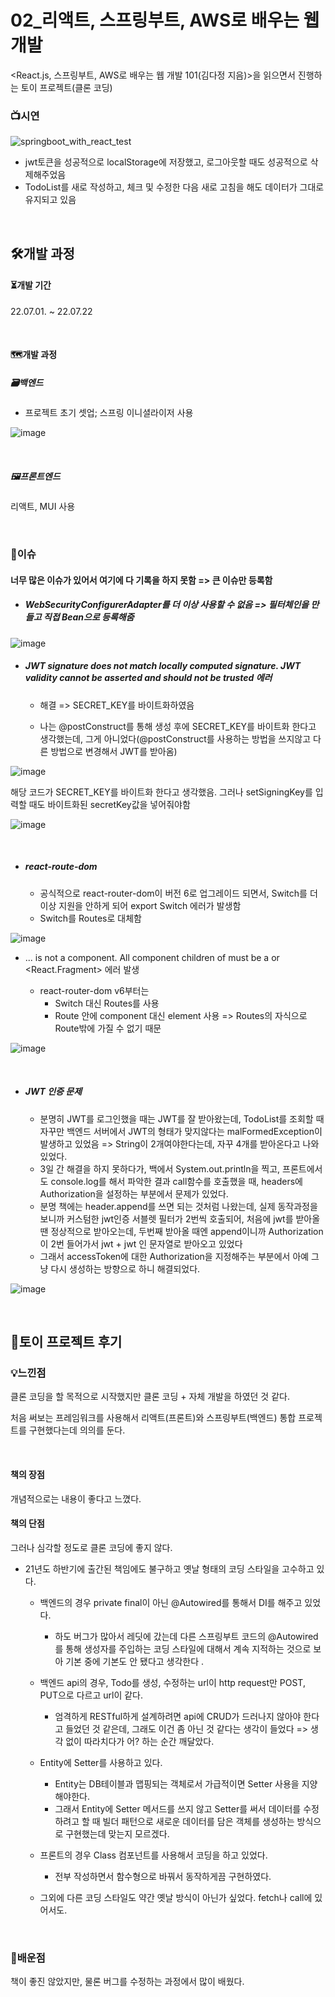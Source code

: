 # 02_리액트, 스프링부트, AWS로 배우는 웹 개발

<React.js, 스프링부트, AWS로 배우는 웹 개발 101(김다정 지음)>을 읽으면서 진행하는 토이 프로젝트(클론 코딩)

### 📺시연

![springboot_with_react_test](https://user-images.githubusercontent.com/93081720/180462382-fdab2b4a-1691-4ec5-8d5f-a7e4c2871afb.gif)

- jwt토큰을 성공적으로 localStorage에 저장했고, 로그아웃할 때도 성공적으로 삭제해주었음
- TodoList를 새로 작성하고, 체크 및 수정한 다음 새로 고침을 해도 데이터가 그대로 유지되고 있음 

<br>

## 🛠개발 과정

#### ⏳개발 기간

22.07.01. ~ 22.07.22

<br>

#### 🗺개발 과정

##### 🗃백엔드

- 프로젝트 초기 셋업; 스프링 이니셜라이저 사용

![image](https://user-images.githubusercontent.com/93081720/176720586-e3bb7139-c5df-40f5-b8ba-7ddce7d65329.png)

<br>

##### 🖼프론트엔드

리액트, MUI 사용

<br>

### 🧨이슈

#### 너무 많은 이슈가 있어서 여기에 다 기록을 하지 못함 => 큰 이슈만 등록함

- ##### WebSecurityConfigurerAdapter를 더 이상 사용할 수 없음 => 필터체인을 만들고 직접 Bean으로 등록해줌


![image](https://user-images.githubusercontent.com/93081720/180457189-fd5ee0cc-76e2-4ecb-9ac1-cdf14c04c302.png)

- ##### JWT signature does not match locally computed signature. JWT validity cannot be asserted and should not be trusted 에러

  - 해결 => SECRET_KEY를 바이트화하였음

  - 나는 @postConstruct를 통해 생성 후에 SECRET_KEY를 바이트화 한다고 생각했는데, 그게 아니었다(@postConstruct를 사용하는 방법을 쓰지않고 다른 방법으로 변경해서 JWT를 받아옴)


![image](https://user-images.githubusercontent.com/93081720/179504399-4980764b-d143-4e57-9647-1754d64eca19.png)

해당 코드가 SECRET_KEY를 바이트화 한다고 생각했음. 그러나 setSigningKey를 입력할 때도 바이트화된 secretKey값을 넣어줘야함

![image](https://user-images.githubusercontent.com/93081720/180455159-e046c2ba-6966-4482-a40b-e9d8692d548e.png)

<br>

- ##### react-route-dom
  
  - 공식적으로 react-router-dom이 버전 6로 업그레이드 되면서, Switch를 더이상 지원을 안하게 되어 export Switch 에러가 발생함
  - Switch를 Routes로 대체함

![image](https://user-images.githubusercontent.com/93081720/179564584-0728fc11-af29-4fa5-8483-5929beead130.png)

- ... is not a <Route> component. All component children of <Routes> must be a <Route> or <React.Fragment> 에러 발생
  - react-router-dom v6부터는
    - Switch 대신 Routes를 사용
    - Route 안에 component 대신 element 사용 => Routes의 자식으로 Route밖에 가질 수 없기 때문

![image](https://user-images.githubusercontent.com/93081720/179567522-2b31c57a-b14a-458a-8767-3295f1629e9e.png)

<br>

- ##### JWT 인증 문제

  - 분명히 JWT를 로그인했을 때는 JWT를 잘 받아왔는데, TodoList를 조회할 때 자꾸만 백엔드 서버에서 JWT의 형태가 맞지않다는 malFormedException이 발생하고 있었음 => String이 2개여야한다는데, 자꾸 4개를 받아온다고 나와있었다.
  - 3일 간 해결을 하지 못하다가, 백에서 System.out.println을 찍고, 프론트에서도 console.log를 해서 파악한 결과 call함수를 호출했을 때, headers에 Authorization을 설정하는 부분에서 문제가 있었다.
  - 분명 책에는 header.append를 쓰면 되는 것처럼 나왔는데, 실제 동작과정을 보니까 커스텀한 jwt인증 서블렛 필터가 2번씩 호출되어, 처음에 jwt를 받아올 땐 정상적으로 받아오는데, 두번째 받아올 때엔 append이니까 Authorization이 2번 들어가서 jwt + jwt 인 문자열로 받아오고 있었다
  - 그래서 accessToken에 대한 Authorization을 지정해주는 부분에서 아예 그냥 다시 생성하는 방향으로 하니 해결되었다.

![image](https://user-images.githubusercontent.com/93081720/180454813-171b3ea7-8d4e-4229-af94-c4dd96de5dd7.png)

<br>

## 🤔토이 프로젝트 후기

### 💡느낀점

클론 코딩을 할 목적으로 시작했지만 클론 코딩 + 자체 개발을 하였던 것 같다.

처음 써보는 프레임워크를 사용해서 리액트(프론트)와 스프링부트(백엔드) 통합 프로젝트를 구현했다는데 의의를 둔다.

<br>

#### 책의 장점

개념적으로는 내용이 좋다고 느꼈다.

#### 책의 단점

그러나 심각할 정도로 클론 코딩에 좋지 않다. 

- 21년도 하반기에 출간된 책임에도 불구하고 옛날 형태의 코딩 스타일을 고수하고 있다.

  - 백엔드의 경우 private final이 아닌 @Autowired를 통해서 DI를 해주고 있었다.
    - 하도 버그가 많아서 레딧에 갔는데 다른 스프링부트 코드의 @Autowired를 통해 생성자를 주입하는 코딩 스타일에 대해서 계속 지적하는 것으로 보아 기본 중에 기본도 안 됐다고 생각한다 .
  - 백엔드 api의 경우, Todo를 생성, 수정하는 url이 http request만 POST, PUT으로 다르고 url이 같다.
    - 엄격하게 RESTful하게 설계하려면 api에 CRUD가 드러나지 않아야 한다고 들었던 것 같은데, 그래도 이건 좀 아닌 것 같다는 생각이 들었다 => 생각 없이 따라치다가 어? 하는 순간 깨달았다.
  - Entity에 Setter를 사용하고 있다.
    - Entity는 DB테이블과 맵핑되는 객체로서 가급적이면 Setter 사용을 지양해야한다.
    - 그래서 Entity에 Setter 메서드를 쓰지 않고 Setter를 써서 데이터를 수정하려고 할 때 빌더 패턴으로 새로운 데이터를 담은 객체를 생성하는 방식으로 구현했는데 맞는지 모르겠다.

  - 프론트의 경우 Class 컴포넌트를 사용해서 코딩을 하고 있었다.
    - 전부 작성하면서 함수형으로 바꿔서 동작하게끔 구현하였다.
  - 그외에 다른 코딩 스타일도 약간 옛날 방식이 아닌가 싶었다. fetch나 call에 있어서도.

<br>

### 🧠배운점

책이 좋진 않았지만, 물론 버그를 수정하는 과정에서 많이 배웠다.

<br>
